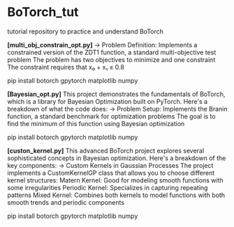 # BoTorch_tut
tutorial repository to practice and understand BoTorch

**[multi_obj_constrain_opt.py]**
-> Problem Definition:
  Implements a constrained version of the ZDT1 function, a standard multi-objective test problem
  The problem has two objectives to minimize and one constraint
  The constraint requires that x₀ + x₁ ≤ 0.8

  pip install botorch gpytorch matplotlib numpy

**[Bayesian_opt.py]**
This project demonstrates the fundamentals of BoTorch, which is a library for Bayesian Optimization built on PyTorch. Here's a breakdown of what the code does:
-> Problem Setup:
  Implements the Branin function, a standard benchmark for optimization problems
  The goal is to find the minimum of this function using Bayesian optimization

  pip install botorch gpytorch matplotlib numpy

**[custon_kernel.py]**
This advanced BoTorch project explores several sophisticated concepts in Bayesian optimization. Here's a breakdown of the key components:
-> Custom Kernels in Gaussian Processes
The project implements a CustomKernelGP class that allows you to choose different kernel structures:
  Matern Kernel: Good for modeling smooth functions with some irregularities
  Periodic Kernel: Specializes in capturing repeating patterns
  Mixed Kernel: Combines both kernels to model functions with both smooth trends and periodic components

  pip install botorch gpytorch matplotlib numpy
